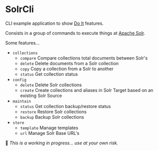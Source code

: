 # SolrCli

CLI example application to show [Do It](https://github.com/rzcastilho/do_it) features.

Consists in a group of commands to execute things at [Apache Solr](https://solr.apache.org/).

Some features...

- `collections`
  - `compare`   Compare collections total documents between Solr's
  - `delete`    Delete documents from a Solr collection
  - `copy`      Copy a collection from a Solr to another
  - `status`    Get collection status
- `config`
  - `delete`    Delete Solr collections
  - `create`    Create collections and aliases in Solr Target based on an existing Solr Source
- `maintain`
  - `status`    Get collection backup/restore status
  - `restore`   Restore Solr collections
  - `backup`    Backup Solr collections
- `store`
  - `template`  Manage templates
  - `url`       Manage Solr Base URL's

🚨 _This is a working in progress... use at your own risk._
